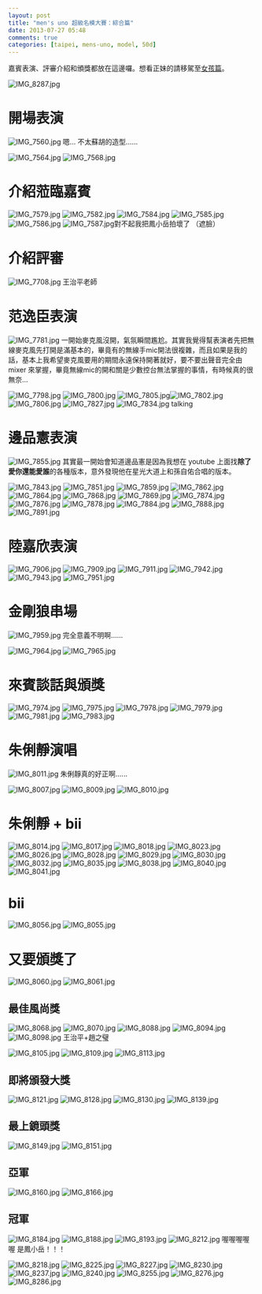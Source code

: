 ```yaml
---
layout: post
title: "men's uno 超級名模大賽：綜合篇"
date: 2013-07-27 05:48
comments: true
categories: [taipei, mens-uno, model, 50d]
---
```

嘉賓表演、評審介紹和頒獎都放在這邊囉。想看正妹的請移駕至[女孩篇](http://logdown.com/account/posts/67487-girls-in-mens-uno-supermodel-contest/preview "超級名模大賽女孩篇")。

![IMG_8287.jpg](/assets/img/WcmsfiRLQZOGAC178nL2_IMG_8287.jpg)
<!--more-->
# 開場表演

![IMG_7560.jpg](/assets/img/k4E0qeTSQYmfT7CwWAGt_IMG_7560.jpg)
嗯... 不太蘇胡的造型......

![IMG_7564.jpg](/assets/img/MhALqqMYRfKHnKXFhNxN_IMG_7564.jpg)
![IMG_7568.jpg](/assets/img/I4tXW7I1RtgLOH87z8UF_IMG_7568.jpg) 
# 介紹蒞臨嘉賓
 
![IMG_7579.jpg](/assets/img/3lpDySK9SrqoVPI4HtgM_IMG_7579.jpg)
![IMG_7582.jpg](/assets/img/DFDbpXPGT2qnwAeRuPXV_IMG_7582.jpg)
![IMG_7584.jpg](/assets/img/FQ03XIMlQZKaAUj0JtJa_IMG_7584.jpg)
![IMG_7585.jpg](/assets/img/Af2c1SDmRDug9Myzpi3W_IMG_7585.jpg)
![IMG_7586.jpg](/assets/img/3Zvpe61iTFuxZfIlIcvD_IMG_7586.jpg)
![IMG_7587.jpg](/assets/img/L2w4PxA8TLSMZ0BhlVxw_IMG_7587.jpg)對不起我把鳳小岳拍壞了 （遮臉）

# 介紹評審

![IMG_7708.jpg](/assets/img/1zXS97hMTXiMQBIOmh6V_IMG_7708.jpg)
王治平老師

# 范逸臣表演

![IMG_7781.jpg](/assets/img/JWdGShIRR8Cq1iOXQXHh_IMG_7781.jpg)
一開始麥克風沒開，氣氛瞬間尷尬。其實我覺得幫表演者先把無線麥克風先打開是滿基本的，畢竟有的無線手mic開法很複雜，而且如果是我的話，基本上我希望麥克風要用的期間永遠保持開著就好，要不要出聲音完全由 mixer 來掌握，畢竟無線mic的開和關是少數控台無法掌握的事情，有時候真的很無奈...

![IMG_7798.jpg](/assets/img/7L2XN5g3TT2ADqj5LDiP_IMG_7798.jpg)
![IMG_7800.jpg](/assets/img/dRGdAgNpQyepuv1Lxctf_IMG_7800.jpg)
![IMG_7805.jpg](/assets/img/gMs1lxXrREuIFT7fByNe_IMG_7805.jpg)![IMG_7802.jpg](/assets/img/O22fSZRhRuOyqlLj912I_IMG_7802.jpg)
![IMG_7806.jpg](/assets/img/giR9uJU4Q9ub7FxS1T88_IMG_7806.jpg)
![IMG_7827.jpg](/assets/img/A6srBj6eQS7gfFn0hxhA_IMG_7827.jpg)
![IMG_7834.jpg](/assets/img/T27LFJSSeygwP9lbuSP6_IMG_7834.jpg)
talking

# 邊品憲表演

![IMG_7855.jpg](/assets/img/SZPEQWb8Q66GIHXvH0RG_IMG_7855.jpg)
其實最一開始會知道邊品憲是因為我想在 youtube 上面找**除了愛你還能愛誰**的各種版本，意外發現他在星光大道上和孫自佑合唱的版本。

![IMG_7843.jpg](/assets/img/PI2KaEAaRYyuWIf3E9Sl_IMG_7843.jpg)
![IMG_7851.jpg](/assets/img/oZVXyvKhQAKohRnM4Nur_IMG_7851.jpg)
![IMG_7859.jpg](/assets/img/0yJee2aAQW6KaVgGD931_IMG_7859.jpg)
![IMG_7862.jpg](/assets/img/ck4dYTxbTz9I10yREhBw_IMG_7862.jpg)
![IMG_7864.jpg](/assets/img/sK5TH1mSkmivnsFy0eag_IMG_7864.jpg)
![IMG_7868.jpg](/assets/img/B3R8PV2PTqiUx1WsGVEe_IMG_7868.jpg)
![IMG_7869.jpg](/assets/img/Z3Lot0t1QxqvbL8BOWU9_IMG_7869.jpg)
![IMG_7874.jpg](/assets/img/B5yHJsSYSbm9qSDS1E6I_IMG_7874.jpg)
![IMG_7876.jpg](/assets/img/NdhNlbw8SBKnQ7uURhLI_IMG_7876.jpg)
![IMG_7878.jpg](/assets/img/AotRy9MrSliNosKn70aM_IMG_7878.jpg)
![IMG_7884.jpg](/assets/img/AsW575gXTv6F8aE1iAUu_IMG_7884.jpg)
![IMG_7888.jpg](/assets/img/Ymrw7owvSIGNy68I1Nu9_IMG_7888.jpg)
![IMG_7891.jpg](/assets/img/7uc8ajVQxGyGJFO5Fyqj_IMG_7891.jpg)
# 陸嘉欣表演

![IMG_7906.jpg](/assets/img/V95tOcCJT7HFtUYmvsCY_IMG_7906.jpg)
![IMG_7909.jpg](/assets/img/J2pIEqcgSmWHbzc2XU20_IMG_7909.jpg)
![IMG_7911.jpg](/assets/img/vZ0zF6wyTYKPlW9xafko_IMG_7911.jpg)
![IMG_7942.jpg](/assets/img/BX00HOPjRVG0wn2npLfl_IMG_7942.jpg)
![IMG_7943.jpg](/assets/img/4T6UGgnQouXUu2WZM6Ui_IMG_7943.jpg)
![IMG_7951.jpg](/assets/img/5G7STL6DSWOD4iRwzSgs_IMG_7951.jpg)
# 金剛狼串場

![IMG_7959.jpg](/assets/img/CqfRhhgfQmA2rBt3wGDw_IMG_7959.jpg)
完全意義不明啊......

![IMG_7964.jpg](/assets/img/CrdaI425TPSMyy6UQpL1_IMG_7964.jpg)
![IMG_7965.jpg](/assets/img/5CfBnawQvyT5i87DtZUw_IMG_7965.jpg)
# 來賓談話與頒獎

![IMG_7974.jpg](/assets/img/2PO7e7MMTny2ozvM4oB5_IMG_7974.jpg)
![IMG_7975.jpg](/assets/img/9za26RgeRLeHU0PgVRDg_IMG_7975.jpg)
![IMG_7978.jpg](/assets/img/AsRSNGivRM6zBp3Qtf5l_IMG_7978.jpg)
![IMG_7979.jpg](/assets/img/TqzPlbRVTy2BE1g07EAq_IMG_7979.jpg)
![IMG_7981.jpg](/assets/img/4KX6py5gRSYcUxMCIBVr_IMG_7981.jpg)
![IMG_7983.jpg](/assets/img/3POXl9kASqOBhlXMbP7S_IMG_7983.jpg)
# 朱俐靜演唱

![IMG_8011.jpg](/assets/img/Z26VwD8VTleTvkdhkLA5_IMG_8011.jpg) 
朱俐靜真的好正啊......

![IMG_8007.jpg](/assets/img/J9QTMyRnRICraLDgGsZK_IMG_8007.jpg)
![IMG_8009.jpg](/assets/img/QX17vwkcSnWo9qZ5XaPW_IMG_8009.jpg)
![IMG_8010.jpg](/assets/img/PZt6BCiTnmCrbaKnCA18_IMG_8010.jpg)
# 朱俐靜 + bii

![IMG_8014.jpg](/assets/img/dSnMafv9Q7O0I3la3x8j_IMG_8014.jpg)
![IMG_8017.jpg](/assets/img/maEo5pdpT6ulhp63wqND_IMG_8017.jpg)
![IMG_8018.jpg](/assets/img/VMak7qc7SNSPfMAkhk3Y_IMG_8018.jpg)
![IMG_8023.jpg](/assets/img/b49dOeKnROCmoSt4IceB_IMG_8023.jpg)
![IMG_8026.jpg](/assets/img/qX7CEYUFSeWTPjKsZzcm_IMG_8026.jpg)
![IMG_8028.jpg](/assets/img/6sW2c7YOSVeAKHbfYFGU_IMG_8028.jpg)
![IMG_8029.jpg](/assets/img/AlcOY8a4QaI3ITUhC7YX_IMG_8029.jpg)
![IMG_8030.jpg](/assets/img/MfaNH6tXSJWDvtajwhtH_IMG_8030.jpg)
![IMG_8032.jpg](/assets/img/8MufE4ToywXgXkERn9sw_IMG_8032.jpg)
![IMG_8035.jpg](/assets/img/LUW3WtjTkKYlzkFGVi22_IMG_8035.jpg)
![IMG_8038.jpg](/assets/img/c07lJWwBRdOtkZ9rd91B_IMG_8038.jpg)
![IMG_8040.jpg](/assets/img/4EwWZeDgTzaLHynwwmlX_IMG_8040.jpg)
![IMG_8041.jpg](/assets/img/91efgB5eSzeS1j5NPpgZ_IMG_8041.jpg)
# bii

![IMG_8056.jpg](/assets/img/PeytfgIKQlmLB67b3i1b_IMG_8056.jpg)
![IMG_8055.jpg](/assets/img/tpJ0D2AwQiyhHjc8j11F_IMG_8055.jpg)
# 又要頒獎了

![IMG_8060.jpg](/assets/img/NYwLtfIZTRamZeZD1qlo_IMG_8060.jpg)
![IMG_8061.jpg](/assets/img/NWldHHzSmq6bQVblcYnw_IMG_8061.jpg)
## 最佳風尚獎

![IMG_8068.jpg](/assets/img/9t70qSbRaCwF3Uy3CAVi_IMG_8068.jpg)
![IMG_8070.jpg](/assets/img/MJmtwPR1TOKsKeLGhBtx_IMG_8070.jpg)
![IMG_8088.jpg](/assets/img/0bX3Hx9lQdexJSJ5PGXf_IMG_8088.jpg)
![IMG_8094.jpg](/assets/img/NPZgj4NhStCwv9S6Dtqs_IMG_8094.jpg)
![IMG_8098.jpg](/assets/img/b60znxKJQzm31tnGiObj_IMG_8098.jpg)
王治平+趙之璧

![IMG_8105.jpg](/assets/img/m1sfK5LWQGStu0GcOAFA_IMG_8105.jpg)
![IMG_8109.jpg](/assets/img/kIag0pHKQSaKnmeQTizl_IMG_8109.jpg)
![IMG_8113.jpg](/assets/img/5LOiOtaGS3WKBhNyoClh_IMG_8113.jpg)
## 即將頒發大獎

![IMG_8121.jpg](/assets/img/EXnkpJLTT4aeFHSlyA9w_IMG_8121.jpg)
![IMG_8128.jpg](/assets/img/sfMAxZpT2GKoAeMSGuCl_IMG_8128.jpg)
![IMG_8130.jpg](/assets/img/ARiQ8Y6nTda14W5Vkysm_IMG_8130.jpg)
![IMG_8139.jpg](/assets/img/KuLHI7cBQIiQTXv61hEh_IMG_8139.jpg)
## 最上鏡頭獎

![IMG_8149.jpg](/assets/img/f2zmY8VSShyLH00nAlvm_IMG_8149.jpg)
![IMG_8151.jpg](/assets/img/IIcCfJKGQdO6uK9HRurF_IMG_8151.jpg)
## 亞軍

![IMG_8160.jpg](/assets/img/DvxmdCWhToSbBHTBk8yN_IMG_8160.jpg)
![IMG_8166.jpg](/assets/img/606FwXvISOGgvV8J0a4z_IMG_8166.jpg)

## 冠軍

![IMG_8184.jpg](/assets/img/ZWhykRoNQfC42ZoJmjkU_IMG_8184.jpg)
![IMG_8188.jpg](/assets/img/LBl0HYgtQd2OQkHwYQD4_IMG_8188.jpg)
![IMG_8193.jpg](/assets/img/omaQlSmOTpSByPXVR2GT_IMG_8193.jpg)
![IMG_8212.jpg](/assets/img/sxSCwNzmT06h3jYdwixl_IMG_8212.jpg)
喔喔喔喔喔 是鳳小岳！！！

![IMG_8218.jpg](/assets/img/mW0RjyFTAO8ZjIRQXfOO_IMG_8218.jpg)
![IMG_8225.jpg](/assets/img/GLmnyuQAQL67N8v5yP4N_IMG_8225.jpg)
![IMG_8227.jpg](/assets/img/QJ8sXQFdTvOWsbZnrTWQ_IMG_8227.jpg)
![IMG_8230.jpg](/assets/img/UaqnpocFSj2iFeQB3qLG_IMG_8230.jpg)
![IMG_8237.jpg](/assets/img/e7RtEgJzRs6tzDlrcrUX_IMG_8237.jpg)
![IMG_8240.jpg](/assets/img/6j15dQU1RfSTWfc0zfed_IMG_8240.jpg)
![IMG_8255.jpg](/assets/img/YVSMPIz6QYCEqLQ2te91_IMG_8255.jpg)
![IMG_8276.jpg](/assets/img/JWJzlASQbOlnmk16YHyJ_IMG_8276.jpg)
![IMG_8286.jpg](/assets/img/O8lYsf5TQ2rUECHxR73M_IMG_8286.jpg)
